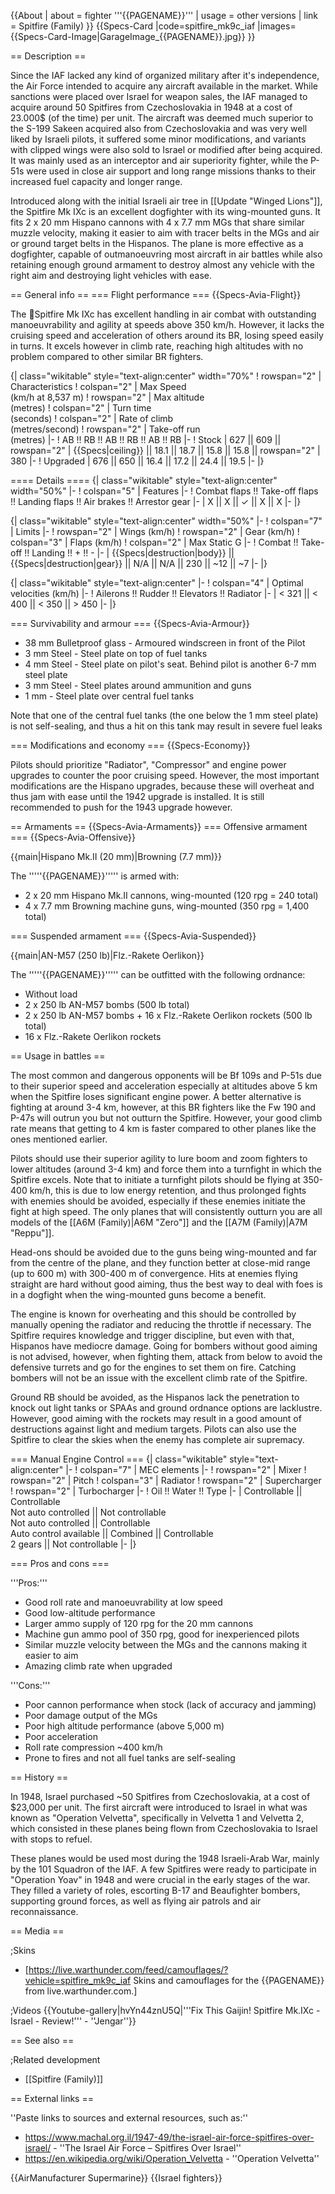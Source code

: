 {{About
| about = fighter '''{{PAGENAME}}'''
| usage = other versions
| link = Spitfire (Family)
}}
{{Specs-Card
|code=spitfire_mk9c_iaf
|images={{Specs-Card-Image|GarageImage_{{PAGENAME}}.jpg}}
}}

== Description ==
<!-- ''In the description, the first part should be about the history of and the creation and combat usage of the aircraft, as well as its key features. In the second part, tell the reader about the aircraft in the game. Insert a screenshot of the vehicle, so that if the novice player does not remember the vehicle by name, he will immediately understand what kind of vehicle the article is talking about.'' -->
Since the IAF lacked any kind of organized military after it's independence, the Air Force intended to acquire any aircraft available in the market. While sanctions were placed over Israel for weapon sales, the IAF managed to acquire around 50 Spitfires from Czechoslovakia in 1948 at a cost of 23.000$ (of the time) per unit. The aircraft was deemed much superior to the S-199 Sakeen acquired also from Czechoslovakia and was very well liked by Israeli pilots, it suffered some minor modifications, and variants with clipped wings were also sold to Israel or modified after being acquired. It was mainly used as an interceptor and air superiority fighter, while the P-51s were used in close air support and long range missions thanks to their increased fuel capacity and longer range.

Introduced along with the initial Israeli air tree in [[Update "Winged Lions"]], the Spitfire Mk IXc is an excellent dogfighter with its wing-mounted guns. It fits 2 x 20 mm Hispano cannons with 4 x 7.7 mm MGs that share similar muzzle velocity, making it easier to aim with tracer belts in the MGs and air or ground target belts in the Hispanos. The plane is more effective as a dogfighter, capable of outmanoeuvring most aircraft in air battles while also retaining enough ground armament to destroy almost any vehicle with the right aim and destroying light vehicles with ease.

== General info ==
=== Flight performance ===
{{Specs-Avia-Flight}}
<!-- ''Describe how the aircraft behaves in the air. Speed, manoeuvrability, acceleration and allowable loads - these are the most important characteristics of the vehicle.'' -->
The Spitfire Mk IXc has excellent handling in air combat with outstanding manoeuvrability and agility at speeds above 350 km/h. However, it lacks the cruising speed and acceleration of others around its BR, losing speed easily in turns. It excels however in climb rate, reaching high altitudes with no problem compared to other similar BR fighters.

{| class="wikitable" style="text-align:center" width="70%"
! rowspan="2" | Characteristics
! colspan="2" | Max Speed<br>(km/h at 8,537 m)
! rowspan="2" | Max altitude<br>(metres)
! colspan="2" | Turn time<br>(seconds)
! colspan="2" | Rate of climb<br>(metres/second)
! rowspan="2" | Take-off run<br>(metres)
|-
! AB !! RB !! AB !! RB !! AB !! RB
|-
! Stock
| 627 || 609 || rowspan="2" | {{Specs|ceiling}} || 18.1 || 18.7 || 15.8 || 15.8 || rowspan="2" | 380
|-
! Upgraded
| 676 || 650 || 16.4 || 17.2 || 24.4 || 19.5
|-
|}

==== Details ====
{| class="wikitable" style="text-align:center" width="50%"
|-
! colspan="5" | Features
|-
! Combat flaps !! Take-off flaps !! Landing flaps !! Air brakes !! Arrestor gear
|-
| X || X || ✓ || X || X     <!-- ✓ -->
|-
|}

{| class="wikitable" style="text-align:center" width="50%"
|-
! colspan="7" | Limits
|-
! rowspan="2" | Wings (km/h)
! rowspan="2" | Gear (km/h)
! colspan="3" | Flaps (km/h)
! colspan="2" | Max Static G
|-
! Combat !! Take-off !! Landing !! + !! -
|-
| {{Specs|destruction|body}} || {{Specs|destruction|gear}} || N/A || N/A || 230 || ~12 || ~7
|-
|}

{| class="wikitable" style="text-align:center"
|-
! colspan="4" | Optimal velocities (km/h)
|-
! Ailerons !! Rudder !! Elevators !! Radiator
|-
| < 321 || < 400 || < 350 || > 450
|-
|}

=== Survivability and armour ===
{{Specs-Avia-Armour}}
<!-- ''Examine the survivability of the aircraft. Note how vulnerable the structure is and how secure the pilot is, whether the fuel tanks are armoured, etc. Describe the armour, if there is any, and also mention the vulnerability of other critical aircraft systems.'' -->

* 38 mm Bulletproof glass - Armoured windscreen in front of the Pilot
* 3 mm Steel - Steel plate on top of fuel tanks
* 4 mm Steel - Steel plate on pilot's seat. Behind pilot is another 6-7 mm steel plate
* 3 mm Steel - Steel plates around ammunition and guns
* 1 mm - Steel plate over central fuel tanks

Note that one of the central fuel tanks (the one below the 1 mm steel plate) is not self-sealing, and thus a hit on this tank may result in severe fuel leaks

=== Modifications and economy ===
{{Specs-Economy}}

Pilots should prioritize "Radiator", "Compressor" and engine power upgrades to counter the poor cruising speed. However, the most important modifications are the Hispano upgrades, because these will overheat and thus jam with ease until the 1942 upgrade is installed. It is still recommended to push for the 1943 upgrade however.

== Armaments ==
{{Specs-Avia-Armaments}}
=== Offensive armament ===
{{Specs-Avia-Offensive}}
<!-- ''Describe the offensive armament of the aircraft, if any. Describe how effective the cannons and machine guns are in a battle, and also what belts or drums are better to use. If there is no offensive weaponry, delete this subsection.'' -->
{{main|Hispano Mk.II (20 mm)|Browning (7.7 mm)}}

The '''''{{PAGENAME}}''''' is armed with:

* 2 x 20 mm Hispano Mk.II cannons, wing-mounted (120 rpg = 240 total)
* 4 x 7.7 mm Browning machine guns, wing-mounted (350 rpg = 1,400 total)

=== Suspended armament ===
{{Specs-Avia-Suspended}}
<!-- ''Describe the aircraft's suspended armament: additional cannons under the wings, bombs, rockets and torpedoes. This section is especially important for bombers and attackers. If there is no suspended weaponry remove this subsection.'' -->
{{main|AN-M57 (250 lb)|Flz.-Rakete Oerlikon}}

The '''''{{PAGENAME}}''''' can be outfitted with the following ordnance:

* Without load
* 2 x 250 lb AN-M57 bombs (500 lb total)
* 2 x 250 lb AN-M57 bombs + 16 x Flz.-Rakete Oerlikon rockets (500 lb total)
* 16 x Flz.-Rakete Oerlikon rockets

== Usage in battles ==
<!-- ''Describe the tactics of playing in the aircraft, the features of using aircraft in a team and advice on tactics. Refrain from creating a "guide" - do not impose a single point of view, but instead, give the reader food for thought. Examine the most dangerous enemies and give recommendations on fighting them. If necessary, note the specifics of the game in different modes (AB, RB, SB).'' -->
The most common and dangerous opponents will be Bf 109s and P-51s due to their superior speed and acceleration especially at altitudes above 5 km when the Spitfire loses significant engine power. A better alternative is fighting at around 3-4 km, however, at this BR fighters like the Fw 190 and P-47s will outrun you but not outturn the Spitfire. However, your good climb rate means that getting to 4 km is faster compared to other planes like the ones mentioned earlier.

Pilots should use their superior agility to lure boom and zoom fighters to lower altitudes (around 3-4 km) and force them into a turnfight in which the Spitfire excels. Note that to initiate a turnfight pilots should be flying at 350-400 km/h, this is due to low energy retention, and thus prolonged fights with enemies should be avoided, especially if these enemies initiate the fight at high speed. The only planes that will consistently outturn you are all models of the [[A6M (Family)|A6M "Zero"]] and the [[A7M (Family)|A7M "Reppu"]].

Head-ons should be avoided due to the guns being wing-mounted and far from the centre of the plane, and they function better at close-mid range (up to 600 m) with 300-400 m of convergence. Hits at enemies flying straight are hard without good aiming, thus the best way to deal with foes is in a dogfight when the wing-mounted guns become a benefit.

The engine is known for overheating and this should be controlled by manually opening the radiator and reducing the throttle if necessary. The Spitfire requires knowledge and trigger discipline, but even with that, Hispanos have mediocre damage. Going for bombers without good aiming is not advised, however, when fighting them, attack from below to avoid the defensive turrets and go for the engines to set them on fire. Catching bombers will not be an issue with the excellent climb rate of the Spitfire.

Ground RB should be avoided, as the Hispanos lack the penetration to knock out light tanks or SPAAs and ground ordnance options are lacklustre. However, good aiming with the rockets may result in a good amount of destructions against light and medium targets. Pilots can also use the Spitfire to clear the skies when the enemy has complete air supremacy.

=== Manual Engine Control ===
{| class="wikitable" style="text-align:center"
|-
! colspan="7" | MEC elements
|-
! rowspan="2" | Mixer
! rowspan="2" | Pitch
! colspan="3" | Radiator
! rowspan="2" | Supercharger
! rowspan="2" | Turbocharger
|-
! Oil !! Water !! Type
|-
| Controllable || Controllable<br>Not auto controlled || Not controllable<br>Not auto controlled || Controllable<br>Auto control available || Combined || Controllable<br>2 gears || Not controllable
|-
|}

=== Pros and cons ===
<!-- ''Summarise and briefly evaluate the vehicle in terms of its characteristics and combat effectiveness. Mark its pros and cons in the bulleted list. Try not to use more than 6 points for each of the characteristics. Avoid using categorical definitions such as "bad", "good" and the like - use substitutions with softer forms such as "inadequate" and "effective".'' -->

'''Pros:'''

* Good roll rate and manoeuvrability at low speed
* Good low-altitude performance
* Larger ammo supply of 120 rpg for the 20 mm cannons
* Machine gun ammo pool of 350 rpg, good for inexperienced pilots
* Similar muzzle velocity between the MGs and the cannons making it easier to aim
* Amazing climb rate when upgraded

'''Cons:'''

* Poor cannon performance when stock (lack of accuracy and jamming)
* Poor damage output of the MGs
* Poor high altitude performance (above 5,000 m)
* Poor acceleration
* Roll rate compression ~400 km/h
* Prone to fires and not all fuel tanks are self-sealing

== History ==
<!-- ''Describe the history of the creation and combat usage of the aircraft in more detail than in the introduction. If the historical reference turns out to be too long, take it to a separate article, taking a link to the article about the vehicle and adding a block "/History" (example: <nowiki>https://wiki.warthunder.com/(Vehicle-name)/History</nowiki>) and add a link to it here using the <code>main</code> template. Be sure to reference text and sources by using <code><nowiki><ref></ref></nowiki></code>, as well as adding them at the end of the article with <code><nowiki><references /></nowiki></code>. This section may also include the vehicle's dev blog entry (if applicable) and the in-game encyclopedia description (under <code><nowiki>=== In-game description ===</nowiki></code>, also if applicable).'' -->
In 1948, Israel purchased ~50 Spitfires from Czechoslovakia, at a cost of $23,000 per unit. The first aircraft were introduced to Israel in what was known as "Operation Velvetta", specifically in Velvetta 1 and Velvetta 2, which consisted in these planes being flown from Czechoslovakia to Israel with stops to refuel.

These planes would be used most during the 1948 Israeli-Arab War, mainly by the 101 Squadron of the IAF. A few Spitfires were ready to participate in "Operation Yoav" in 1948 and were crucial in the early stages of the war. They filled a variety of roles, escorting B-17 and Beaufighter bombers, supporting ground forces, as well as flying air patrols and air reconnaissance.

== Media ==
<!-- ''Excellent additions to the article would be video guides, screenshots from the game, and photos.'' -->

;Skins

* [https://live.warthunder.com/feed/camouflages/?vehicle=spitfire_mk9c_iaf Skins and camouflages for the {{PAGENAME}} from live.warthunder.com.]

;Videos
{{Youtube-gallery|hvYn44znU5Q|'''Fix This Gaijin! Spitfire Mk.IXc - Israel - Review!''' - ''Jengar''}}

== See also ==
<!-- ''Links to the articles on the War Thunder Wiki that you think will be useful for the reader, for example:''
* ''reference to the series of the aircraft;''
* ''links to approximate analogues of other nations and research trees.'' -->

;Related development

* [[Spitfire (Family)]]

== External links ==
<!-- ''Paste links to sources and external resources, such as:''
* ''topic on the official game forum;''
* ''other literature.'' -->
''Paste links to sources and external resources, such as:''

* https://www.machal.org.il/1947-49/the-israel-air-force-spitfires-over-israel/ - ''The Israel Air Force – Spitfires Over Israel''
* https://en.wikipedia.org/wiki/Operation_Velvetta - ''Operation Velvetta''

{{AirManufacturer Supermarine}}
{{Israel fighters}}